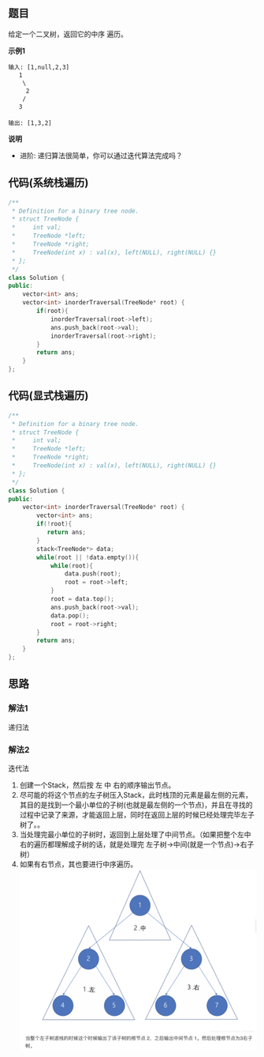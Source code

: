 ## 题目
给定一个二叉树，返回它的中序 遍历。

**示例1**
```
输入: [1,null,2,3]
   1
    \
     2
    /
   3

输出: [1,3,2]
```

**说明**

* 进阶: 递归算法很简单，你可以通过迭代算法完成吗？

## 代码(系统栈遍历)
```C++
/**
 * Definition for a binary tree node.
 * struct TreeNode {
 *     int val;
 *     TreeNode *left;
 *     TreeNode *right;
 *     TreeNode(int x) : val(x), left(NULL), right(NULL) {}
 * };
 */
class Solution {
public:
    vector<int> ans;
    vector<int> inorderTraversal(TreeNode* root) {
        if(root){
            inorderTraversal(root->left);
            ans.push_back(root->val);
            inorderTraversal(root->right);
        }
        return ans;
    }
};
```

## 代码(显式栈遍历)
```C++
/**
 * Definition for a binary tree node.
 * struct TreeNode {
 *     int val;
 *     TreeNode *left;
 *     TreeNode *right;
 *     TreeNode(int x) : val(x), left(NULL), right(NULL) {}
 * };
 */
class Solution {
public:
    vector<int> inorderTraversal(TreeNode* root) {
        vector<int> ans;
        if(!root){
           return ans;
        }
        stack<TreeNode*> data;
        while(root || !data.empty()){
            while(root){
                data.push(root);
                root = root->left;
            }
            root = data.top();
            ans.push_back(root->val);
            data.pop();
            root = root->right;
        }
        return ans;
    }
};
```


## 思路

### 解法1
递归法

### 解法2
迭代法
1. 创建一个Stack，然后按 左 中 右的顺序输出节点。
2. 尽可能的将这个节点的左子树压入Stack，此时栈顶的元素是最左侧的元素，其目的是找到一个最小单位的子树(也就是最左侧的一个节点)，并且在寻找的过程中记录了来源，才能返回上层，同时在返回上层的时候已经处理完毕左子树了。。
3. 当处理完最小单位的子树时，返回到上层处理了中间节点。（如果把整个左中右的遍历都理解成子树的话，就是处理完 左子树->中间(就是一个节点)->右子树）
4. 如果有右节点，其也要进行中序遍历。
![](static/94.png)